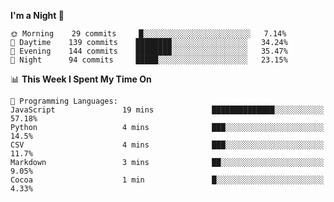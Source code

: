 <!--START_SECTION:waka-->
**I'm a Night 🦉** 

```text
🌞 Morning    29 commits     █░░░░░░░░░░░░░░░░░░░░░░░░   7.14% 
🌆 Daytime    139 commits    ████████░░░░░░░░░░░░░░░░░   34.24% 
🌃 Evening    144 commits    ████████░░░░░░░░░░░░░░░░░   35.47% 
🌙 Night      94 commits     █████░░░░░░░░░░░░░░░░░░░░   23.15%

```


📊 **This Week I Spent My Time On** 

```text
💬 Programming Languages: 
JavaScript               19 mins             ██████████████░░░░░░░░░░░   57.18% 
Python                   4 mins              ███░░░░░░░░░░░░░░░░░░░░░░   14.5% 
CSV                      4 mins              ███░░░░░░░░░░░░░░░░░░░░░░   11.7% 
Markdown                 3 mins              ██░░░░░░░░░░░░░░░░░░░░░░░   9.05% 
Cocoa                    1 min               █░░░░░░░░░░░░░░░░░░░░░░░░   4.33%

```


<!--END_SECTION:waka-->
